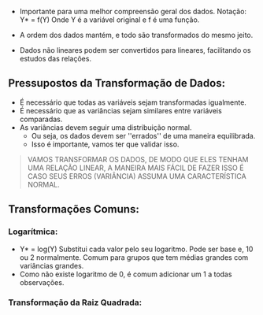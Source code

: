 - Importante para uma melhor compreensão geral dos dados.
	Notação: Y* = f(Y)
	Onde Y é a variável original e f é uma função.

- A ordem dos dados mantém, e todo são transformados do mesmo jeito.
- Dados não lineares podem ser convertidos para lineares, facilitando os estudos das relações.

## Pressupostos da Transformação de Dados:
- É necessário que todas as variáveis sejam transformadas igualmente. 
- É necessário que as variâncias sejam similares entre variáveis comparadas.
- As variâncias devem seguir uma distribuição normal.
	- Ou seja, os dados devem ser ''errados'' de uma maneira equilibrada.
	- Isso é importante, vamos ter que validar isso.

> VAMOS TRANSFORMAR OS DADOS, DE MODO QUE ELES TENHAM UMA RELAÇÃO LINEAR, A MANEIRA MAIS FÁCIL DE FAZER ISSO É CASO SEUS ERROS (VARIÂNCIA) ASSUMA UMA CARACTERÍSTICA NORMAL.
## Transformações Comuns:
### Logarítmica:
- Y* = log(Y)
	Substitui cada valor pelo seu logaritmo. Pode ser base e, 10 ou 2 normalmente.
	Comum para grupos que tem médias grandes com variâncias grandes.
- Como não existe logaritmo de 0, é comum adicionar um 1 a todas observações.

### Transformação da Raiz Quadrada:


